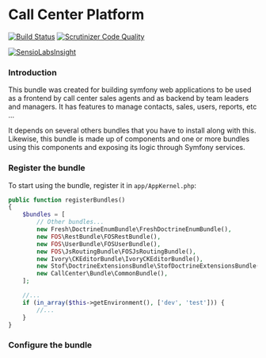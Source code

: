 Call Center Platform
===========

[![Build Status](https://travis-ci.org/diegoangel/call-center-platform.svg?branch=master)](https://travis-ci.org/diegoangel/call-center-platform)
[![Scrutinizer Code Quality](https://scrutinizer-ci.com/g/diegoangel/call-center-platform/badges/quality-score.png?b=master)](https://scrutinizer-ci.com/g/diegoangel/call-center-platform/?branch=master)

[![SensioLabsInsight](https://insight.sensiolabs.com/projects/4b444c8f-b095-4174-a333-11477268f697/small.png)](https://insight.sensiolabs.com/projects/4b444c8f-b095-4174-a333-11477268f697)

### Introduction

This bundle was created for building symfony web applications to be used as a frontend by call center sales agents and as backend by team leaders and managers. It has features to manage contacts, sales, users, reports, etc ...

It depends on several others bundles that you have to install along with this. 
Likewise, this bundle is made up of components and one or more bundles using this components and exposing its logic through Symfony services.

### Register the bundle

To start using the bundle, register it in `app/AppKernel.php`:

```php
public function registerBundles()
{
    $bundles = [
        // Other bundles...
        new Fresh\DoctrineEnumBundle\FreshDoctrineEnumBundle(),
        new FOS\RestBundle\FOSRestBundle(),
        new FOS\UserBundle\FOSUserBundle(),
        new FOS\JsRoutingBundle\FOSJsRoutingBundle(),
        new Ivory\CKEditorBundle\IvoryCKEditorBundle(),
        new Stof\DoctrineExtensionsBundle\StofDoctrineExtensionsBundle(),        
        new CallCenter\Bundle\CommonBundle(),
    ];

    //...
    if (in_array($this->getEnvironment(), ['dev', 'test'])) {
        //...    
    }    
}
```
### Configure the bundle

